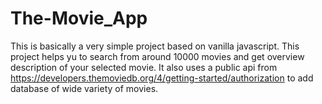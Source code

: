 # The-Movie_App
This is basically a very simple project based on vanilla javascript. This project helps yu to search from around 10000 movies and get overview description of your
selected movie.
It also uses a public api from https://developers.themoviedb.org/4/getting-started/authorization to add database of wide variety of movies.
